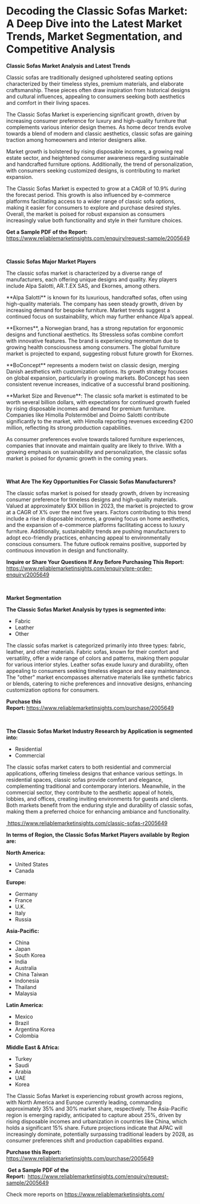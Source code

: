 <p><h1>Decoding the Classic Sofas Market: A Deep Dive into the Latest Market Trends, Market Segmentation, and Competitive Analysis</h1></p><p><strong>Classic Sofas Market Analysis and Latest Trends</strong></p>
<p><p>Classic sofas are traditionally designed upholstered seating options characterized by their timeless styles, premium materials, and elaborate craftsmanship. These pieces often draw inspiration from historical designs and cultural influences, appealing to consumers seeking both aesthetics and comfort in their living spaces.</p><p>The Classic Sofas Market is experiencing significant growth, driven by increasing consumer preference for luxury and high-quality furniture that complements various interior design themes. As home decor trends evolve towards a blend of modern and classic aesthetics, classic sofas are gaining traction among homeowners and interior designers alike.</p><p>Market growth is bolstered by rising disposable incomes, a growing real estate sector, and heightened consumer awareness regarding sustainable and handcrafted furniture options. Additionally, the trend of personalization, with consumers seeking customized designs, is contributing to market expansion.</p><p>The Classic Sofas Market is expected to grow at a CAGR of 10.9% during the forecast period. This growth is also influenced by e-commerce platforms facilitating access to a wider range of classic sofa options, making it easier for consumers to explore and purchase desired styles. Overall, the market is poised for robust expansion as consumers increasingly value both functionality and style in their furniture choices.</p></p>
<p><strong>Get a Sample PDF of the Report:&nbsp;</strong> <a href="https://www.reliablemarketinsights.com/enquiry/request-sample/2005649?utm_campaign=1894&utm_medium=2&utm_source=Github&utm_content=ia&utm_term=09022025&utm_id=classic-sofas">https://www.reliablemarketinsights.com/enquiry/request-sample/2005649</a></p>
<p>&nbsp;</p>
<p><strong>Classic Sofas Major Market Players</strong></p>
<p><p>The classic sofas market is characterized by a diverse range of manufacturers, each offering unique designs and quality. Key players include Alpa Salotti, AR.T.EX SAS, and Ekornes, among others. </p><p>**Alpa Salotti** is known for its luxurious, handcrafted sofas, often using high-quality materials. The company has seen steady growth, driven by increasing demand for bespoke furniture. Market trends suggest a continued focus on sustainability, which may further enhance Alpa’s appeal.</p><p>**Ekornes**, a Norwegian brand, has a strong reputation for ergonomic designs and functional aesthetics. Its Stressless sofas combine comfort with innovative features. The brand is experiencing momentum due to growing health consciousness among consumers. The global furniture market is projected to expand, suggesting robust future growth for Ekornes.</p><p>**BoConcept** represents a modern twist on classic design, merging Danish aesthetics with customization options. Its growth strategy focuses on global expansion, particularly in growing markets. BoConcept has seen consistent revenue increases, indicative of a successful brand positioning.</p><p>**Market Size and Revenue**: The classic sofa market is estimated to be worth several billion dollars, with expectations for continued growth fueled by rising disposable incomes and demand for premium furniture. Companies like Himolla Polstermöbel and Doimo Salotti contribute significantly to the market, with Himolla reporting revenues exceeding €200 million, reflecting its strong production capabilities.</p><p>As consumer preferences evolve towards tailored furniture experiences, companies that innovate and maintain quality are likely to thrive. With a growing emphasis on sustainability and personalization, the classic sofas market is poised for dynamic growth in the coming years.</p></p>
<p>&nbsp;</p>
<p><strong>What Are The Key Opportunities For Classic Sofas Manufacturers?</strong></p>
<p><p>The classic sofas market is poised for steady growth, driven by increasing consumer preference for timeless designs and high-quality materials. Valued at approximately $XX billion in 2023, the market is projected to grow at a CAGR of X% over the next five years. Factors contributing to this trend include a rise in disposable incomes, a growing focus on home aesthetics, and the expansion of e-commerce platforms facilitating access to luxury furniture. Additionally, sustainability trends are pushing manufacturers to adopt eco-friendly practices, enhancing appeal to environmentally conscious consumers. The future outlook remains positive, supported by continuous innovation in design and functionality.</p></p>
<p><strong>Inquire or Share Your Questions If Any Before Purchasing This Report:</strong> <a href="https://www.reliablemarketinsights.com/enquiry/pre-order-enquiry/2005649?utm_campaign=1894&utm_medium=2&utm_source=Github&utm_content=ia&utm_term=09022025&utm_id=classic-sofas">https://www.reliablemarketinsights.com/enquiry/pre-order-enquiry/2005649</a></p>
<p>&nbsp;</p>
<p><strong>Market Segmentation</strong></p>
<p><strong>The Classic Sofas Market Analysis by types is segmented into:</strong></p>
<p><ul><li>Fabric</li><li>Leather</li><li>Other</li></ul></p>
<p><p>The classic sofas market is categorized primarily into three types: fabric, leather, and other materials. Fabric sofas, known for their comfort and versatility, offer a wide range of colors and patterns, making them popular for various interior styles. Leather sofas exude luxury and durability, often appealing to consumers seeking timeless elegance and easy maintenance. The "other" market encompasses alternative materials like synthetic fabrics or blends, catering to niche preferences and innovative designs, enhancing customization options for consumers.</p></p>
<p><strong>Purchase this Report:&nbsp;</strong><a href="https://www.reliablemarketinsights.com/purchase/2005649?utm_campaign=1894&utm_medium=2&utm_source=Github&utm_content=ia&utm_term=09022025&utm_id=classic-sofas">https://www.reliablemarketinsights.com/purchase/2005649</a></p>
<p>&nbsp;</p>
<p><strong>The Classic Sofas Market Industry Research by Application is segmented into:</strong></p>
<p><ul><li>Residential</li><li>Commercial</li></ul></p>
<p><p>The classic sofas market caters to both residential and commercial applications, offering timeless designs that enhance various settings. In residential spaces, classic sofas provide comfort and elegance, complementing traditional and contemporary interiors. Meanwhile, in the commercial sector, they contribute to the aesthetic appeal of hotels, lobbies, and offices, creating inviting environments for guests and clients. Both markets benefit from the enduring style and durability of classic sofas, making them a preferred choice for enhancing ambiance and functionality.</p></p>
<p><a href="https://www.reliablemarketinsights.com/classic-sofas-r2005649?utm_campaign=1894&utm_medium=2&utm_source=Github&utm_content=ia&utm_term=09022025&utm_id=classic-sofas">&nbsp;https://www.reliablemarketinsights.com/classic-sofas-r2005649</a></p>
<p><strong>In terms of Region, the Classic Sofas Market Players available by Region are:</strong></p>
<p>
    <p> <strong> North America: </strong>
        <ul>
            <li>United States</li>
            <li>Canada</li>
        </ul>
        </p> 
    <p> <strong> Europe: </strong>
        <ul>
            <li>Germany</li>
            <li>France</li>
            <li>U.K.</li>
            <li>Italy</li>
            <li>Russia</li>
        </ul>
        </p> 
    <p> <strong> Asia-Pacific: </strong>
        <ul>
            <li>China</li>
            <li>Japan</li>
            <li>South Korea</li>
            <li>India</li>
            <li>Australia</li>
            <li>China Taiwan</li>
            <li>Indonesia</li>
            <li>Thailand</li>
            <li>Malaysia</li>
        </ul>
        </p> 
    <p> <strong> Latin America: </strong>
        <ul>
            <li>Mexico</li>
            <li>Brazil</li>
            <li>Argentina Korea</li>
            <li>Colombia</li>
        </ul>
        </p> 
    <p> <strong> Middle East & Africa: </strong>
        <ul>
            <li>Turkey</li>
            <li>Saudi</li>
            <li>Arabia</li>
            <li>UAE</li>
            <li>Korea</li>
        </ul>
    </p>
    </p>
<p><p>The Classic Sofas Market is experiencing robust growth across regions, with North America and Europe currently leading, commanding approximately 35% and 30% market share, respectively. The Asia-Pacific region is emerging rapidly, anticipated to capture about 25%, driven by rising disposable incomes and urbanization in countries like China, which holds a significant 15% share. Future projections indicate that APAC will increasingly dominate, potentially surpassing traditional leaders by 2028, as consumer preferences shift and production capabilities expand.</p></p>
<p><strong>Purchase this Report: </strong><a href="https://www.reliablemarketinsights.com/purchase/2005649?utm_campaign=1894&utm_medium=2&utm_source=Github&utm_content=ia&utm_term=09022025&utm_id=classic-sofas">https://www.reliablemarketinsights.com/purchase/2005649</a></p>
<p>&nbsp;<strong>Get a Sample PDF of the Report:&nbsp;&nbsp;</strong><a href="https://www.reliablemarketinsights.com/enquiry/request-sample/2005649?utm_campaign=1894&utm_medium=2&utm_source=Github&utm_content=ia&utm_term=09022025&utm_id=classic-sofas">https://www.reliablemarketinsights.com/enquiry/request-sample/2005649</a></p>
<p><strong></strong></p>
<p>Check more reports on <a href="https://www.reliablemarketinsights.com/?utm_campaign=1894&utm_medium=2&utm_source=Github&utm_content=ia&utm_term=09022025&utm_id=classic-sofas">https://www.reliablemarketinsights.com/</a></p>